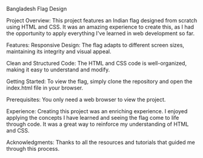 Bangladesh Flag Design

Project Overview:
This project features an Indian flag designed from scratch using HTML and CSS. It was an amazing experience to create this, as I had the opportunity to apply everything I've learned in web development so far.

Features:
Responsive Design: The flag adapts to different screen sizes, maintaining its integrity and visual appeal.

Clean and Structured Code: The HTML and CSS code is well-organized, making it easy to understand and modify.

Getting Started:
To view the flag, simply clone the repository and open the index.html file in your browser.

Prerequisites:
You only need a web browser to view the project.


Experience:
Creating this project was an enriching experience. I enjoyed applying the concepts I have learned and seeing the flag come to life through code. It was a great way to reinforce my understanding of HTML and CSS.

Acknowledgments:
Thanks to all the resources and tutorials that guided me through this process.
